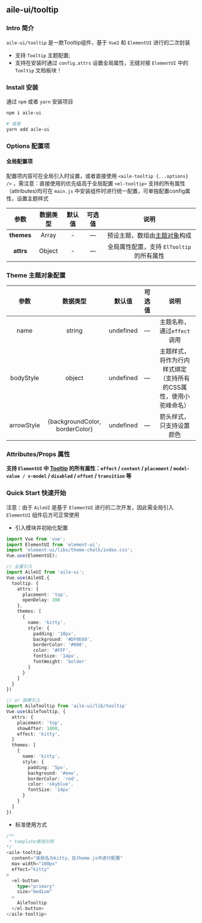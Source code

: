 ## aile-ui/tooltip

### Intro 简介

`aile-ui/tooltip` 是一款Tooltip组件，基于 `Vue2` 和 `ElementUI` 进行的二次封装
- 支持 `Tooltip` 主题配置;
- 支持在安装时通过 `config.attrs` 设置全局属性，无缝对接 `ElementUI` 中的 `Tooltip` 文档板块！

### Install 安装

通过 `npm` 或者 `yarn` 安装项目

```bash
npm i aile-ui

# 或者
yarn add aile-ui
```

### Options 配置项

#### 全局配置项

配置项内容可在全局引入时设置，或者直接使用 `<aile-tooltip {...options} />` ，需注意：直接使用的优先级高于全局配置
`<el-tooltip>` 支持的所有属性（attributes)均可在 `main.js` 中安装组件时进行统一配置，可单独配置config属性，设置主题样式

|    参数    | 数据类型 | 默认值 | 可选值 |                      说明                       |
| :--------: | :------: | :----: | :----: | :---------------------------------------------: |
| **themes** |  Array   |   -    |   —    | 预设主题，数组由[主题对象](#theme-主题配置)构成 |
| **attrs**  |  Object  |   -    |   —    |    全局属性配置，支持 `ElTooltip` 的所有属性    |

### Theme 主题对象配置

|    参数    |            数据类型            |  默认值   | 可选值 |                               说明                                |
| :--------: | :----------------------------: | :-------: | :----: | :---------------------------------------------------------------: |
|    name    |             string             | undefined |   —    |                    主题名称，通过`effect`调用                     |
| bodyStyle  |             object             | undefined |   —    | 主题样式，将作为行内样式绑定（支持所有的CSS属性，使用小驼峰命名） |
| arrowStyle | {backgroundColor, borderColor} | undefined |   —    |                     箭头样式，只支持设置颜色                      |

### Attributes/Props 属性

**支持 `ElementUI` 中 [Tooltip](https://element.eleme.io/#/zh-CN/component/tooltip) 的所有属性：`effect` / `content` / `placement` / `model-value / v-model` / `disabled` / `offset` / `transition` 等**

### Quick Start 快速开始

注意：由于 `AileUI` 是基于 `ElementUI` 进行的二次开发，因此需全局引入 `ElementUI` 组件后方可正常使用

- 引入模块并初始化配置

```ts
import Vue from 'vue';
import ElementUI from 'element-ui';
import 'element-ui/libs/theme-chalk/index.css';
Vue.use(ElementUI);

// 全量引入
import AileUI from 'aile-ui';
Vue.use(AileUI,{
  tooltip: {
    attrs: {
      placement: 'top', 
      openDelay: 200
    },
    themes: [
      {
        name: 'kitty',
        style: {
          padding: '10px',
          background: '#DF0E60',
          borderColor: '#000',
          color: '#FFF',
          fontSize: '14px',
          fontWeight: 'bolder'
        }
      }
    ]
  }
})

// or 按需引入
import AileTooltip from 'aile-ui/lib/tooltip'
Vue.use(AileTooltip, {
  attrs: {
    placement: 'top', 
    showAfter: 1000, 
    effect: 'kitty',
  }
  themes: [
    {
      name: 'kitty',
      style: {
        padding: '5px',
        background: '#eee',
        borderColor: 'red',
        color: 'skyblue',
        fontSize: '14px'
      }
    }
  ]
})

```

- 标准使用方式

```ts
/**
 * template使用示例
*/
<aile-tooltip
  content="皮肤名为kitty，在theme.js中进行配置"
  max-width="100px"
  effect="kitty"
>
  <el-button
    type="primary"
    size="medium"
  >
    AileTooltip
  </el-button>
</aile-tooltip>

```
